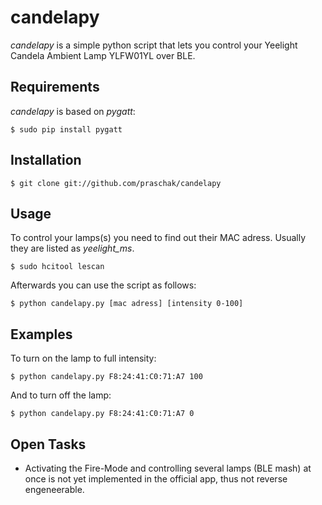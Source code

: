 # candelapy
*candelapy* is a simple python script that lets you control your Yeelight Candela Ambient Lamp YLFW01YL over BLE.

Requirements
------------

*candelapy* is based on *pygatt*:

    $ sudo pip install pygatt
    
Installation
------------

    $ git clone git://github.com/praschak/candelapy
    
Usage
-----

To control your lamps(s) you need to find out their MAC adress. Usually they are listed as *yeelight_ms*.

    $ sudo hcitool lescan

Afterwards you can use the script as follows:

    $ python candelapy.py [mac adress] [intensity 0-100]
    
Examples
--------

To turn on the lamp to full intensity:

    $ python candelapy.py F8:24:41:C0:71:A7 100
    
And to turn off the lamp:

    $ python candelapy.py F8:24:41:C0:71:A7 0
    
Open Tasks
----------
- Activating the Fire-Mode and controlling several lamps (BLE mash) at once is not yet implemented in the official app, thus not reverse engeneerable.
